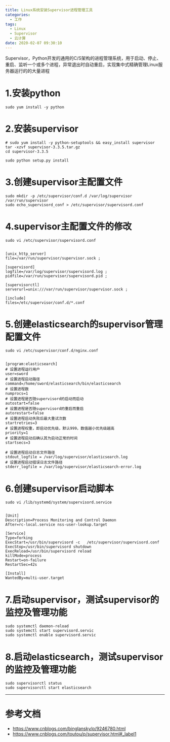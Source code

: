 ```yaml
---
title: Linux系统安装Supervisor进程管理工具
categories:
  - 工作
tags:
  - Linux
  - Supervisor
  - 云计算
date: 2020-02-07 09:30:10
---
```


Supervisor，Python开发的通用的C/S架构的进程管理系统，用于启动、停止、重启、监听一个或多个进程，异常退出时自动重启，实现集中式精确管理Linux服务器运行的的大量进程

# 1.安装python

    sudo yum install -y python

# 2.安装supervisor

    # sudo yum install -y python-setuptools && easy_install supervisor
    tar -xzvf supervisor-3.3.5.tar.gz
    cd supervisor-3.3.5

    sudo python setup.py install

# 3.创建supervisor主配置文件

    sudo mkdir -p /etc/supervisor/conf.d /var/log/supervisor /var/run/supervisor
    sudo echo_supervisord_conf > /etc/supervisor/supervisord.conf

# 4.supervisor主配置文件的修改

    sudo vi /etc/supervisor/supervisord.conf


    [unix_http_server]
    file=/var/run/supervisor/supervisor.sock ;

    [supervisord]
    logfile=/var/log/supervisor/supervisord.log ;
    pidfile=/var/run/supervisor/supervisord.pid ;

    [supervisorctl]
    serverurl=unix:///var/run/supervisor/supervisor.sock ;

    [include]
    files=/etc/supervisor/conf.d/*.conf

# 5.创建elasticsearch的supervisor管理配置文件

    sudo vi /etc/supervisor/conf.d/nginx.conf


    [program:elasticsearch]
    # 设置进程运行用户
    user=sword
    # 设置进程启动路径
    command=/home/sword/elasticsearch/bin/elasticsearch
    # 设置进程数
    numprocs=1
    # 设置进程是否随supervisord的启动而启动
    autostart=false
    # 设置进程是否随supervisord的重启而重启
    autorestart=false
    # 设置进程启动失败后最大重试次数
    startretries=3
    # 设置进程权重，即启动优先级，默认999，数值越小优先级越高
    priority=1
    # 设置进程启动后确认其为启动正常的时间
    startsecs=3

    # 设置进程启动日志文件路径
    stdout_logfile = /var/log/supervisor/elasticsearch.log
    # 设置进程启动错误日志文件路径
    stderr_logfile = /var/log/supervisor/elasticsearch-error.log

# 6.创建supervisor启动脚本

    sudo vi /lib/systemd/system/supervisord.service


    [Unit]
    Description=Process Monitoring and Control Daemon
    After=rc-local.service nss-user-lookup.target

    [Service]
    Type=forking
    ExecStart=/usr/bin/supervisord -c   /etc/supervisor/supervisord.conf
    ExecStop=/usr/bin/supervisord shutdown
    ExecReload=/usr/bin/supervisord reload
    killMode=process
    Restart=on-failure
    RestartSec=42s

    [Install]
    WantedBy=multi-user.target

# 7.启动supervisor，测试supervisor的监控及管理功能

    sudo systemctl daemon-reload
    sudo systemctl start supervisord.servic
    sudo systemctl enable supervisord.servic

# 8.启动elasticsearch，测试supervisor的监控及管理功能

    sudo supervisorctl status
    sudo supervisorctl start elasticsearch

---------

# 参考文档

- https://www.cnblogs.com/binglansky/p/9246780.html
- https://www.cnblogs.com/toutou/p/supervisor.html#_label1